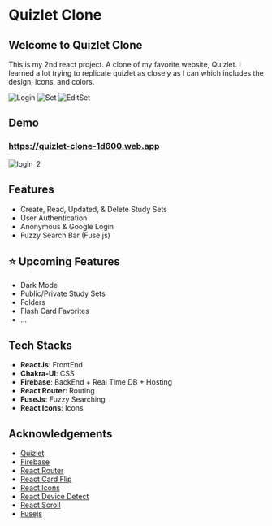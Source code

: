 # Quizlet Clone

## Welcome to Quizlet Clone

This is my 2nd react project. A clone of my favorite website, Quizlet. I learned a lot trying to replicate quizlet as closely as I can which includes the design, icons, and colors.

![Login](https://user-images.githubusercontent.com/60073154/134279731-b22ac5af-2a2c-478e-b7d7-ec5e1dad00b7.png)
![Set](https://user-images.githubusercontent.com/60073154/133512176-0c35c69d-5377-4163-9cbe-9f0f1791d644.png)
![EditSet](https://user-images.githubusercontent.com/60073154/133512336-debcdabf-c8f7-4620-9f31-53d3fe1da275.png)

## Demo

### https://quizlet-clone-1d600.web.app

![login_2](https://user-images.githubusercontent.com/60073154/134279841-2b6729b7-c57b-4f00-9dcb-cea7e7d6ec2e.png)

## Features

- Create, Read, Updated, & Delete Study Sets
- User Authentication
- Anonymous & Google Login
- Fuzzy Search Bar (Fuse.js)

## ⭐ Upcoming Features

- Dark Mode
- Public/Private Study Sets
- Folders
- Flash Card Favorites
- ...

## Tech Stacks

- **ReactJs**: FrontEnd
- **Chakra-UI**: CSS
- **Firebase**: BackEnd + Real Time DB + Hosting
- **React Router**: Routing
- **FuseJs**: Fuzzy Searching
- **React Icons**: Icons

## Acknowledgements

- [Quizlet](https://quizlet.com/)
- [Firebase](https://firebase.google.com/)
- [React Router](https://reactrouter.com/)
- [React Card Flip](https://www.npmjs.com/package/react-card-flip)
- [React Icons](https://react-icons.github.io/react-icons/)
- [React Device Detect](https://www.npmjs.com/package/react-device-detect)
- [React Scroll](https://www.npmjs.com/package/react-scroll)
- [Fusejs](https://fusejs.io/)
